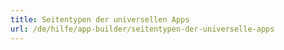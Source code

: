 ```yaml
---
title: Seitentypen der universellen Apps
url: /de/hilfe/app-builder/seitentypen-der-universelle-apps
---
```

